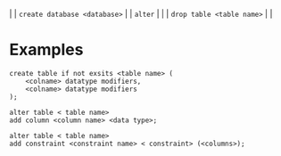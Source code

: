 |
| `create database <database>` |
| `alter` | |
| `drop table <table name>` | |
# Examples
```
create table if not exsits <table name> (
	<colname> datatype modifiers,
	<colname> datatype modifiers
);
```
```
alter table < table name>
add column <column name> <data type>;
```
```
alter table < table name>
add constraint <constraint name> < constraint> (<columns>);

